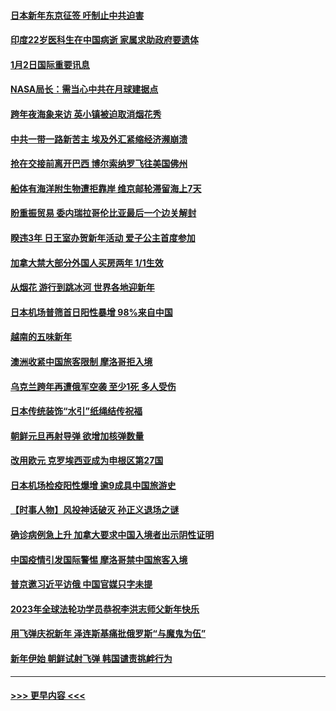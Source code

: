 #### [日本新年东京征签 吁制止中共迫害](../pages/prog202/a103614152.md?t=01022143) 
#### [印度22岁医科生在中国病逝 家属求助政府要遗体](../pages/prog202/a103614135.md?t=01022143) 
#### [1月2日国际重要讯息](../pages/prog202/a103614140.md?t=01022143) 
#### [NASA局长：需当心中共在月球建据点](../pages/prog202/a103614128.md?t=01022143) 
#### [跨年夜海象来访 英小镇被迫取消烟花秀](../pages/prog202/a103614131.md?t=01022143) 
#### [中共一带一路新苦主 埃及外汇紧缩经济濒崩溃](../pages/prog202/a103614033.md?t=01022143) 
#### [抢在交接前离开巴西 博尔索纳罗飞往美国佛州](../pages/prog202/a103614023.md?t=01022143) 
#### [船体有海洋附生物遭拒靠岸 维京邮轮滞留海上7天](../pages/prog202/a103614019.md?t=01022143) 
#### [盼重振贸易 委内瑞拉哥伦比亚最后一个边关解封](../pages/prog202/a103613987.md?t=01022143) 
#### [睽违3年 日王室办贺新年活动 爱子公主首度参加](../pages/prog202/a103613965.md?t=01022143) 
#### [加拿大禁大部分外国人买房两年 1/1生效](../pages/prog202/a103613956.md?t=01022143) 
#### [从烟花 游行到跳冰河 世界各地迎新年](../pages/prog202/a103613719.md?t=01022143) 
#### [日本机场普筛首日阳性暴增 98%来自中国](../pages/prog202/a103613508.md?t=01022143) 
#### [越南的五味新年](../pages/prog202/a103613463.md?t=01022143) 
#### [澳洲收紧中国旅客限制 摩洛哥拒入境](../pages/prog202/a103613456.md?t=01022143) 
#### [乌克兰跨年再遭俄军空袭 至少1死 多人受伤](../pages/prog202/a103613452.md?t=01022143) 
#### [日本传统装饰“水引”纸绳结传祝福](../pages/prog202/a103613465.md?t=01022143) 
#### [朝鲜元旦再射导弹 欲增加核弹数量](../pages/prog202/a103613448.md?t=01022143) 
#### [改用欧元 克罗埃西亚成为申根区第27国](../pages/prog202/a103613334.md?t=01022143) 
#### [日本机场检疫阳性爆增 逾9成具中国旅游史](../pages/prog202/a103613321.md?t=01022143) 
#### [【时事人物】风投神话破灭 孙正义退场之谜](../pages/prog202/a103612989.md?t=01022143) 
#### [确诊病例急上升 加拿大要求中国入境者出示阴性证明](../pages/prog202/a103612950.md?t=01022143) 
#### [中国疫情引发国际警惕 摩洛哥禁中国旅客入境](../pages/prog202/a103612949.md?t=01022143) 
#### [普京邀习近平访俄 中国官媒只字未提](../pages/prog202/a103612902.md?t=01022143) 
#### [2023年全球法轮功学员恭祝李洪志师父新年快乐](../pages/prog202/a103612696.md?t=01022143) 
#### [用飞弹庆祝新年 泽连斯基痛批俄罗斯“与魔鬼为伍”](../pages/prog202/a103612881.md?t=01022143) 
#### [新年伊始 朝鲜试射飞弹 韩国谴责挑衅行为](../pages/prog202/a103612862.md?t=01022143) 

----
#### [ >>> 更早内容 <<< ](../indexes/prog202-earlier.md)
